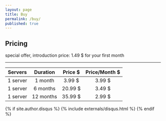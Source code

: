 ```yaml
---
layout: page
title: Buy
permalink: /buy/
published: true
---
```


<div class="page" markdown="1">

## Pricing
special offer, introduction price: 1.49 $ for your first month

***

| Servers        | Duration           | Price $  | Price/Month $ |
| :-------------: |:-------------:| :-----:| :-----:|
| 1 server      | 1  month      | 3.99 $ | 3.99 $ |
| 1 server      | 6  months      |   20.99 $ |   3.49 $ |
| 1 server      | 12 months      |    35.99 $ |    2.99 $ |

{% if site.author.disqus %}
    {% include externals/disqus.html %}
{% endif %}

</div>
